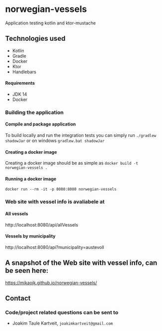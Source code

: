 # norwegian-vessels
Application testing kotlin and ktor-mustache

## Technologies used
* Kotlin
* Gradle
* Docker
* Ktor
* Handlebars

#### Requirements

* JDK 14
* Docker

### Building the application
#### Compile and package application
To build locally and run the integration tests you can simply run `./gradlew shadowJar` or on windows 
`gradlew.bat shadowJar`

#### Creating a docker image
Creating a docker image should be as simple as `docker build -t norwegian-vessels .`

#### Running a docker image
`docker run --rm -it -p 8080:8080 norwegian-vessels`

### Web site with vessel info is avaliabele at
#### All vessels
http://localhost:8080/api/allVessels
#### Vessels by municipality
http://localhost:8080/api?municipality=austevoll

## A snapshot of the Web site with vessel info, can be seen here:
https://mikaojk.github.io/norwegian-vessels/

## Contact
### Code/project related questions can be sent to
* Joakim Taule Kartveit, `joakimkartveit@gmail.com`

